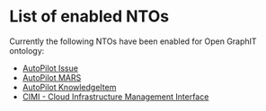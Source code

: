 List of enabled NTOs
====

Currently the following NTOs have been enabled for Open GraphIT ontology:

* [AutoPilot Issue](AutoPilot_Issue)
* [AutoPilot MARS](AutoPilot_MARS)
* [AutoPilot KnowledgeItem](AutoPilot_KnowledgeItem)
* [CIMI - Cloud Infrastructure Management Interface](DMTF_CIMI)
